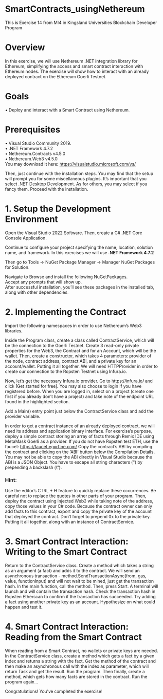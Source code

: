 # SmartContracts_usingNethereum
This is Exercise 14 from MI4 in Kingsland Universities Blockchain Developer Program

# Overview 
In this exercise, we will use Nethereum .NET integration library for Ethereum, simplifying the access and smart
contract interaction with Ethereum nodes. The exercise will show how to interact with an already deployed contract
on the Ethereum Goerli Testnet.

# Goals
• Deploy and interact with a Smart Contract using Nethereum.

# Prerequisites
• Visual Studio Community 2019. <br>
• .NET Framework 4.7.2 <br>
• Nethereum.Contracts v4.5.0 <br>
• Nethereum.Web3 v4.5.0 <br>
You may download it here: https://visualstudio.microsoft.com/vs/ <br>

Then, just continue with the installation steps.
You may find that the setup will prompt you for some miscellaneous plugins. It’s important that you select
.NET Desktop Development. As for others, you may select if you fancy them.
Proceed with the installation.

# 1. Setup the Development Environment
Open the Visual Studio 2022 Software. Then, create a C# .NET Core Console Application.

Continue to configure your project specifying the name, location, solution name, and framework.
In this exercises we will use 
      __.NET Framework 4.7.2__

Then go to Tools -> NuGet Package Manager -> Manager NuGet Packages for Solution. <br>

Navigate to Browse and install the following NuGetPackages. <br>
Accept any prompts that will show up. <br>
After successful installation, you’ll see these packages in the installed tab, along with other dependencies. <br>

# 2. Implementing the Contract
Import the following namespaces in order to use Nethereum’s Web3 libraries.

Inside the Program class, create a class called ContractService, which will be the connection to the Goerli Testnet.
Create 3 read-only private properties for the Web3, the Contract and for an Account, which will be the wallet.
Then, create a constructor, which takes 4 parameters: provider of the node, contract address, contract ABI, and a
private key for an account/wallet. Putting it all together.
We will need HTTPProvider in order to create our connection to the Ropsten Testnet using Infura.io.

Now, let’s get the necessary Infura.io provider. Go to https://infura.io/ and click [Get started for free]. You may also
choose to login if you have registered before.
When you are logged in, select on a project (create one first if you already don’t have a project) and take note of the
endpoint URL found in the highlighted section.

Add a Main() entry point just below the ContractService class and add the provider variable.

In order to get a contract instance of an already deployed contract, we will need its address and application binary
interface. For exercise’s purpose, deploy a simple contract storing an array of facts through Remix IDE using
MetaMask Goerli as a provider.
If you do not have Ropsten test ETH, use the faucet: https://faucet.egorfine.com/
Copy the contract’s ABI by compiling the contract and clicking on the ‘ABI’ button below the Compilation Details.
You may not be able to copy the ABI directly in Visual Studio because the ABI is a JSON Object.
You have to escape all string characters (“) by prepending a backslash (\”).

### Hint:

Use the editor’s CTRL + H feature to quickly replace these occurrences. Be careful not to replace the quotes in other
parts of your program.
Then, deploy the contract using Injected Web3 while taking note of the address, copy those values in your C# code.
Because the contract owner can only add facts to this contract, export and copy the private key of the account that
deployed the contract. Don’t forget to prepend 0x to the private key.
Putting it all together, along with an instance of ContractService.

# 3. Smart Contract Interaction: Writing to the Smart Contract
Return to the ContractService class. Create a method which takes a string as an argument (a fact) and adds it to the
contract. We will send an asynchronous transaction - method.SendTransactionAsync(from, gas, value,
functionInput) and will not wait to be mined, just get the transaction hash.
In the main function, call the method.
Then, press Start.
A terminal will launch and will contain the transaction hash.
Check the transaction hash in Ropsten Etherscan to confirm if the transaction has succeeded.
Try adding a fact using another private key as an account. Hypothesize on what could happen and test it.

# 4. Smart Contract Interaction: Reading from the Smart Contract
When reading from a Smart Contract, no wallets or private keys are needed.
In the ContractService class, create a method which gets a fact by a given index and returns a string with the fact.
Get the method of the contract and then make an asynchronous call with the index as parameter, which will return
Task<string> and get the result.
Run the program.
Then finally, create a method, which gets how many facts are stored in the contract.
Run the program again...
  
Congratulations! You've completed the exercise!
